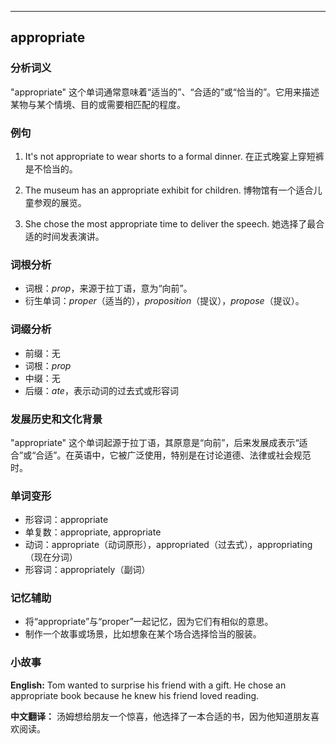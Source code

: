 
---------------
## appropriate
### 分析词义
"appropriate" 这个单词通常意味着“适当的”、“合适的”或“恰当的”。它用来描述某物与某个情境、目的或需要相匹配的程度。

### 例句
1. It's not appropriate to wear shorts to a formal dinner.
   在正式晚宴上穿短裤是不恰当的。

2. The museum has an appropriate exhibit for children.
   博物馆有一个适合儿童参观的展览。

3. She chose the most appropriate time to deliver the speech.
   她选择了最合适的时间发表演讲。

### 词根分析
- 词根：*prop*，来源于拉丁语，意为“向前”。
- 衍生单词：*proper*（适当的），*proposition*（提议），*propose*（提议）。

### 词缀分析
- 前缀：无
- 词根：*prop*
- 中缀：无
- 后缀：*ate*，表示动词的过去式或形容词

### 发展历史和文化背景
"appropriate" 这个单词起源于拉丁语，其原意是“向前”，后来发展成表示“适合”或“合适”。在英语中，它被广泛使用，特别是在讨论道德、法律或社会规范时。

### 单词变形
- 形容词：appropriate
- 单复数：appropriate, appropriate
- 动词：appropriate（动词原形），appropriated（过去式），appropriating（现在分词）
- 形容词：appropriately（副词）

### 记忆辅助
- 将“appropriate”与“proper”一起记忆，因为它们有相似的意思。
- 制作一个故事或场景，比如想象在某个场合选择恰当的服装。

### 小故事
**English:**
Tom wanted to surprise his friend with a gift. He chose an appropriate book because he knew his friend loved reading.

**中文翻译：**
汤姆想给朋友一个惊喜，他选择了一本合适的书，因为他知道朋友喜欢阅读。

